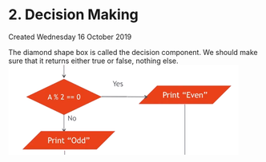 # 2. Decision Making
Created Wednesday 16 October 2019

The diamond shape box is called the decision component. We should make sure that it returns either true or false, nothing else.
![](../../../../assets/2._Decision_Making-image-1.png)

